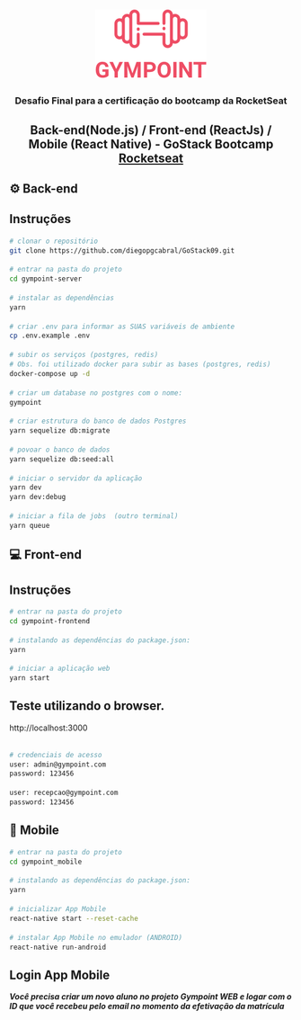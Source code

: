 <h1 align="center">
<img src="gympoint-frontend/src/assets/logo.png">
</h1>
<h3 align="center">
  Desafio Final para a certificação do bootcamp da RocketSeat
  </h3>
<h2 align="center">
Back-end(Node.js) / Front-end (ReactJs) / Mobile (React Native) - GoStack Bootcamp <a href="https://rocketseat.com.br" target="__blank">Rocketseat</a>
</h2>

## :gear: Back-end

## Instruções

```bash
# clonar o repositório
git clone https://github.com/diegopgcabral/GoStack09.git

# entrar na pasta do projeto
cd gympoint-server

# instalar as dependências
yarn

# criar .env para informar as SUAS variáveis de ambiente
cp .env.example .env

# subir os serviços (postgres, redis)
# Obs. foi utilizado docker para subir as bases (postgres, redis)
docker-compose up -d

# criar um database no postgres com o nome:
gympoint

# criar estrutura do banco de dados Postgres
yarn sequelize db:migrate

# povoar o banco de dados
yarn sequelize db:seed:all

# iniciar o servidor da aplicação
yarn dev
yarn dev:debug

# iniciar a fila de jobs  (outro terminal)
yarn queue

```

## :computer: Front-end

## Instruções

```bash
# entrar na pasta do projeto
cd gympoint-frontend

# instalando as dependências do package.json:
yarn

# iniciar a aplicação web
yarn start
```

## Teste utilizando o browser.

http://localhost:3000

```bash

# credenciais de acesso
user: admin@gympoint.com
password: 123456

user: recepcao@gympoint.com
password: 123456
```

## :iphone: Mobile

```bash
# entrar na pasta do projeto
cd gympoint_mobile

# instalando as dependências do package.json:
yarn

# inicializar App Mobile
react-native start --reset-cache

# instalar App Mobile no emulador (ANDROID)
react-native run-android
```

## Login App Mobile

**_Você precisa criar um novo aluno no projeto Gympoint WEB e logar com o ID que você recebeu pelo email no momento da efetivação da matrícula_**
